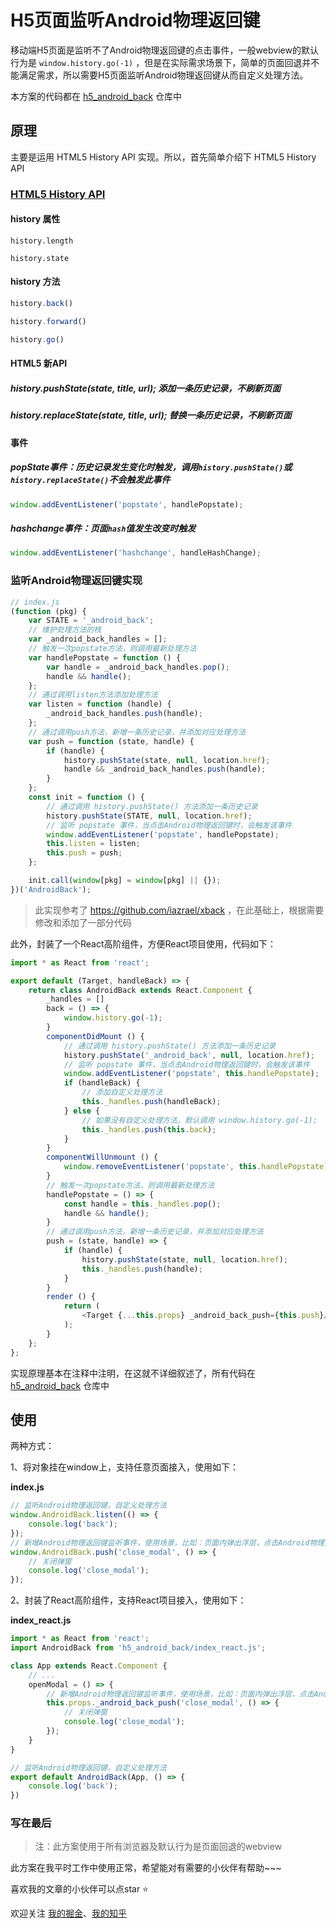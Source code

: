 # H5页面监听Android物理返回键

移动端H5页面是监听不了Android物理返回键的点击事件，一般webview的默认行为是 `window.history.go(-1)` ，但是在实际需求场景下，简单的页面回退并不能满足需求，所以需要H5页面监听Android物理返回键从而自定义处理方法。

本方案的代码都在 [h5_android_back](https://github.com/HuJiaoHJ/h5_android_back) 仓库中

## 原理

主要是运用 HTML5 History API 实现。所以，首先简单介绍下 HTML5 History API

### [HTML5 History API](https://developer.mozilla.org/en-US/docs/Web/API/History)

#### history 属性

```JavsScript
history.length

history.state
```

#### history 方法

```JavaScript
history.back()

history.forward()

history.go()
```

#### HTML5 新API

##### history.pushState(state, title, url); 添加一条历史记录，不刷新页面

##### history.replaceState(state, title, url); 替换一条历史记录，不刷新页面

#### 事件

##### popState事件：历史记录发生变化时触发，调用`history.pushState()`或`history.replaceState()`不会触发此事件

```JavaScript
window.addEventListener('popstate', handlePopstate);
```

##### hashchange事件：页面`hash`值发生改变时触发

```JavaScript
window.addEventListener('hashchange', handleHashChange);
```

### 监听Android物理返回键实现

```JavaScript
// index.js
(function (pkg) {
    var STATE = '_android_back';
    // 维护处理方法的栈
    var _android_back_handles = [];
    // 触发一次popstate方法，则调用最新处理方法
    var handlePopstate = function () {
        var handle = _android_back_handles.pop();
        handle && handle();
    };
    // 通过调用listen方法添加处理方法
    var listen = function (handle) {
        _android_back_handles.push(handle);
    };
    // 通过调用push方法，新增一条历史记录，并添加对应处理方法
    var push = function (state, handle) {
        if (handle) {
            history.pushState(state, null, location.href);
            handle && _android_back_handles.push(handle);
        }
    };
    const init = function () {
        // 通过调用 history.pushState() 方法添加一条历史记录
        history.pushState(STATE, null, location.href);
        // 监听 popstate 事件，当点击Android物理返回键时，会触发该事件
        window.addEventListener('popstate', handlePopstate);
        this.listen = listen;
        this.push = push;
    };

    init.call(window[pkg] = window[pkg] || {});
})('AndroidBack');
```

> 此实现参考了 https://github.com/iazrael/xback ，在此基础上，根据需要修改和添加了一部分代码

此外，封装了一个React高阶组件，方便React项目使用，代码如下：

```JavaScript
import * as React from 'react';

export default (Target, handleBack) => {
    return class AndroidBack extends React.Component {
        _handles = []
        back = () => {
            window.history.go(-1);
        }
        componentDidMount () {
            // 通过调用 history.pushState() 方法添加一条历史记录
            history.pushState('_android_back', null, location.href);
            // 监听 popstate 事件，当点击Android物理返回键时，会触发该事件
            window.addEventListener('popstate', this.handlePopstate);
            if (handleBack) {
                // 添加自定义处理方法
                this._handles.push(handleBack);
            } else {
                // 如果没有自定义处理方法，默认调用 window.history.go(-1);
                this._handles.push(this.back);
            }
        }
        componentWillUnmount () {
            window.removeEventListener('popstate', this.handlePopstate);
        }
        // 触发一次popstate方法，则调用最新处理方法
        handlePopstate = () => {
            const handle = this._handles.pop();
            handle && handle();
        }
        // 通过调用push方法，新增一条历史记录，并添加对应处理方法
        push = (state, handle) => {
            if (handle) {
                history.pushState(state, null, location.href);
                this._handles.push(handle);
            }
        }
        render () {
            return (
                <Target {...this.props} _android_back_push={this.push}/>
            );
        }
    };
};
```

实现原理基本在注释中注明，在这就不详细叙述了，所有代码在 [h5_android_back](https://github.com/HuJiaoHJ/h5_android_back) 仓库中

## 使用

两种方式：

1、将对象挂在window上，支持任意页面接入，使用如下：

**index.js**

```JavaScript
// 监听Android物理返回键，自定义处理方法
window.AndroidBack.listen(() => {
    console.log('back');
});
// 新增Android物理返回键监听事件，使用场景，比如：页面内弹出浮层，点击Android物理返回键，不是回退页面，而是关闭浮层
window.AndroidBack.push('close_modal', () => {
    // 关闭弹窗
    console.log('close_modal');
});
```

2、封装了React高阶组件，支持React项目接入，使用如下：

**index_react.js**

```JavaScript
import * as React from 'react';
import AndroidBack from 'h5_android_back/index_react.js';

class App extends React.Component {
    // ...
    openModal = () => {
        // 新增Android物理返回键监听事件，使用场景，比如：页面内弹出浮层，点击Android物理返回键，不是回退页面，而是关闭浮层
        this.props._android_back_push('close_modal', () => {
            // 关闭弹窗
            console.log('close_modal');
        });
    }
}

// 监听Android物理返回键，自定义处理方法
export default AndroidBack(App, () => {
    console.log('back');
})
```

### 写在最后

> 注：此方案使用于所有浏览器及默认行为是页面回退的webview

此方案在我平时工作中使用正常，希望能对有需要的小伙伴有帮助~~~

喜欢我的文章的小伙伴可以点star ⭐️

欢迎关注 [我的掘金](https://juejin.im/user/56dfa4391532bc00515e13d9/posts)、[我的知乎](https://www.zhihu.com/people/hu-jiao-36-21/posts)